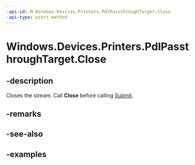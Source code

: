 ```yaml
---
-api-id: M:Windows.Devices.Printers.PdlPassthroughTarget.Close
-api-type: winrt method
---
```


# Windows.Devices.Printers.PdlPassthroughTarget.Close

<!--
// This member is not implemented in C#
-->


## -description

Closes the stream. Call **Close** before calling [Submit](./pdlpassthroughtarget_submit_1187062204.md).

## -remarks

## -see-also

## -examples
